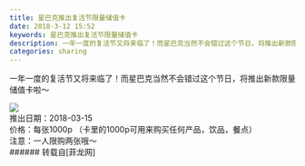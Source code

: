```yaml
---
title: 星巴克推出复活节限量储值卡
date: 2018-3-12 15:52
keywords: 星巴克推出复活节限量储值卡
description: 一年一度的复活节又将来临了！而星巴克当然不会错过这个节日，将推出新款限量储值卡啦～推出日期：2018-03-15价格：每张1000p （卡里的1000p可用来购买任何产品，饮品，餐点）注意：一人限购两张哦～
categories: sharing
---
```

<td class="t_f" id="postmessage_1183303">

一年一度的复活节又将来临了！而星巴克当然不会错过这个节日，将推出新款限量储值卡啦～<br/>

<img aid="784732" data-cf-modified-88c6e0777e78a07257a1f174-="" file="data/attachment/forum/201803/12/154908lc7lewe5ybl6hpwd.png.thumb.jpg" id="aimg_784732" inpost="1" onclick="" onmouseover="" src="http://www.flw.ph/data/attachment/forum/201803/12/154908lc7lewe5ybl6hpwd.png" style="cursor:pointer" zoomfile="data/attachment/forum/201803/12/154908lc7lewe5ybl6hpwd.png"/>


<br/>
推出日期：2018-03-15<br/>
价格：每张1000p （卡里的1000p可用来购买任何产品，饮品，餐点）<br/>
注意：一人限购两张哦～<br/>
</td>
###### 转载自[菲龙网]
